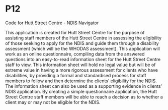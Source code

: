 # P12
Code for Hutt Street Centre - NDIS Navigator 

This application is created for Hutt Street Centre for the purpose of assisting staff members of the Hutt Street Centre in assessing the eligibility of those seeking to apply for the NDIS and guide them through a disability assessment (which will be the WHODAS assessment). This application will work as an online questionnaire, compiling data from the answered questions into an easy-to-read information sheet for the Hutt Street Centre staff to view. This information sheet will hold no legal value but will be of extreme value in having a more rigorous assessment for clients who have disabilities, by providing a formal and standardised process for staff members to follow and then determine the clients’ eligibility for the NDIS. The information sheet can also be used as a supporting evidence in clients’ NDIS application. By creating a simple questionnaire application, the Hutt Street Centre staff members will be able to reach a decision as to whether a client may or may not be eligible for the NDIS. 
